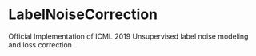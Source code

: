 # LabelNoiseCorrection
Official Implementation of ICML 2019 Unsupervised label noise modeling and loss correction
